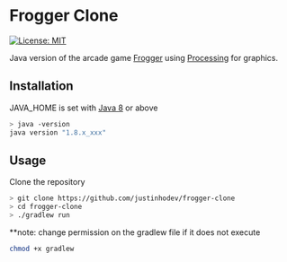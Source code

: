 # Frogger Clone

[![License: MIT](https://img.shields.io/badge/License-MIT-yellow.svg)](https://opensource.org/licenses/MIT)

Java version of the arcade game [Frogger](https://en.wikipedia.org/wiki/Frogger) using [Processing](https://github.com/processing/processing) for graphics.

## Installation

JAVA_HOME is set with [Java 8](https://openjdk.java.net/install/) or above

```bash
> java -version
java version "1.8.x_xxx"
```

## Usage

Clone the repository

```bash
> git clone https://github.com/justinhodev/frogger-clone
> cd frogger-clone
> ./gradlew run
```

**note: change permission on the gradlew file if it does not execute
```bash
chmod +x gradlew
```
